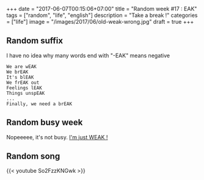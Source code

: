 +++
date = "2017-06-07T00:15:06+07:00"
title = "Random week #17 : EAK"
tags = ["random", "life", "english"]
description = "Take a break !"
categories = ["life"]
image = "/images/2017/06/old-weak-wrong.jpg"
draft = true
+++

## Random suffix

I have no idea why many words end with "-EAK" means negative

```
We are wEAK
We brEAK
It's blEAK
We frEAK out
Feelings lEAK
Things unspEAK
...
Finally, we need a brEAK
```

## Random busy week

Nopeeeee, it's not busy. [I'm just WEAK !](/post/random-week-15/)

## Random song

{{< youtube So2FzzKNGwk >}}